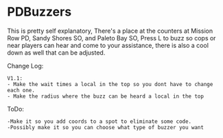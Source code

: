 # PDBuzzers
This is pretty self explanatory, There's a place at the counters at Mission Row PD, Sandy Shores SO, and Paleto Bay SO, Press L to buzz so cops or near players can hear and come to your assistance, there is also a cool down as well that can be adjusted.


Change Log:

    V1.1:
    - Make the wait times a local in the top so you dont have to change each one.
    - Make the radius where the buzz can be heard a local in the top
    

ToDo:

    -Make it so you add coords to a spot to eliminate some code.
    -Possibly make it so you can choose what type of buzzer you want
